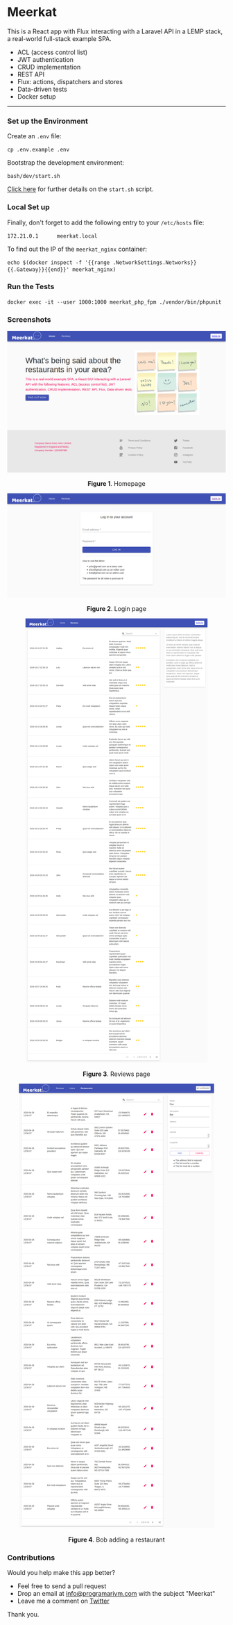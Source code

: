 # Meerkat

This is a React app with Flux interacting with a Laravel API in a LEMP stack, a real-world full-stack example SPA.

- ACL (access control list)
- JWT authentication
- CRUD implementation
- REST API
- Flux: actions, dispatchers and stores
- Data-driven tests
- Docker setup

---

### Set up the Environment

Create an `.env` file:

    cp .env.example .env

Bootstrap the development environment:

    bash/dev/start.sh

[Click here](https://github.com/programarivm/meerkat/blob/master/bash/dev/start.sh) for further details on the `start.sh` script.

### Local Set up

Finally, don't forget to add the following entry to your `/etc/hosts` file:

    172.21.0.1      meerkat.local

To find out the IP of the `meerkat_nginx` container:

    echo $(docker inspect -f '{{range .NetworkSettings.Networks}}{{.Gateway}}{{end}}' meerkat_nginx)

### Run the Tests

    docker exec -it --user 1000:1000 meerkat_php_fpm ./vendor/bin/phpunit

### Screenshots

<p align="center">
    <img src="https://github.com/programarivm/meerkat/blob/master/resources/images/Figure-01.png" />
</p>

<p align="center">
    <b>Figure 1</b>. Homepage
</p>

<p align="center">
    <img src="https://github.com/programarivm/meerkat/blob/master/resources/images/Figure-02.png" />
</p>

<p align="center">
    <b>Figure 2</b>. Login page
</p>

<p align="center">
    <img src="https://github.com/programarivm/meerkat/blob/master/resources/images/Figure-03.png" />
</p>

<p align="center">
    <b>Figure 3</b>. Reviews page
</p>

<p align="center">
    <img src="https://github.com/programarivm/meerkat/blob/master/resources/images/Figure-04.png" />
</p>

<p align="center">
    <b>Figure 4</b>. Bob adding a restaurant
</p>

### Contributions

Would you help make this app better?

- Feel free to send a pull request
- Drop an email at info@programarivm.com with the subject "Meerkat"
- Leave me a comment on [Twitter](https://twitter.com/programarivm)

Thank you.
